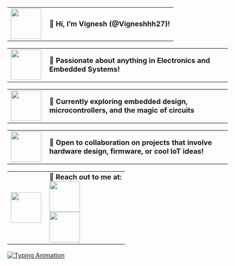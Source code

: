 


<table>
  <tr>
    <td>
      <img src="https://user-images.githubusercontent.com/74038190/216122041-518ac897-8d92-4c6b-9b3f-ca01dcaf38ee.png" width="70">
    </td>
    <td style="vertical-align: middle; padding-left: 10px;">
      <strong>👋 Hi, I’m Vignesh (@Vigneshhh27)!</strong>
    </td>
  </tr>
</table>


<table>
  <tr>
    <td>
      <img src="https://user-images.githubusercontent.com/74038190/216122028-c05b52fb-983e-4ee8-8811-6f30cd9ea5d5.png" width="70">
    </td>
    <td style="vertical-align: middle; padding-left: 10px;">
      <strong>👀 Passionate about anything in Electronics and Embedded Systems!</strong>
    </td>
  </tr>
</table>

<table>
  <tr>
    <td>
      <img src="https://user-images.githubusercontent.com/74038190/216122049-276bc7a5-c760-4849-805a-995d8fa6ea13.png" width="70">
    </td>
    <td style="vertical-align: middle; padding-left: 10px;">
      <strong>🌱 Currently exploring embedded design, microcontrollers, and the magic of circuits</strong>
    </td>
  </tr>
</table>


<table>
  <tr>
    <td>
      <img src="https://github.com/user-attachments/assets/aec32c8b-8fb8-4600-8528-a1eefccffb6d" width="70">
    </td>
    <td style="vertical-align: middle; padding-left: 10px;">
      <strong>💞️ Open to collaboration on projects that involve hardware design, firmware, or cool IoT ideas!</strong>
    </td>
  </tr>
</table>



<table>
  <tr>
    <td>
      <img src="https://user-images.githubusercontent.com/74038190/216120981-b9507c36-0e04-4469-8e27-c99271b45ba5.png" width="70">
    </td>
    <td style="vertical-align: middle; padding-left: 10px;">
      <strong>📩 Reach out to me at:</strong>  
      <br>
      <a href="mailto:vigneshnaidu2004@gmail.com">
        <img src="https://github.com/user-attachments/assets/a4775cd6-2f87-4ace-a479-8db016f5eb57" width="70" style="display: block;">
      </a>  
      <a href="https://www.linkedin.com/in/vigneshhh2004/">
        <img src="https://user-images.githubusercontent.com/74038190/235294012-0a55e343-37ad-4b0f-924f-c8431d9d2483.gif" width="70">
      </a>
    </td>
  </tr>
</table>



[![Typing Animation](https://readme-typing-svg.herokuapp.com?size=22&color=E0E0E0&width=650&lines=Embedded+Systems+Enthusiast;IoT+%7C+Firmware+%7C+Electronics;Building+the+future+one+bit+at+a+time...&font=Roboto)](https://github.com/Vigneshhh27)



<!---///////////////////////





![Love Letter](https://github.com/user-attachments/assets/aec32c8b-8fb8-4600-8528-a1eefccffb6d)







///

<table>
  <tr>
    <td>
      <img src="https://user-images.githubusercontent.com/39955420/147578264-bae0526c-028a-49d2-8af8-d08bb4edbd2a.gif" width="70">
    </td>
    </td>
    <td style="vertical-align: middle; padding-left: 10px;">
      <strong>Hi, I’m Vignesh (@Vigneshhh27)!</strong>
    </td>
  </tr>
</table>






Vigneshhh27/Vigneshhh27 is a ✨ special ✨ repository because its `README.md` (this file) appears on your GitHub profile.
You can click the Preview link to take a look at your changes.

![Hi Animation](https://user-images.githubusercontent.com/39955420/147578264-bae0526c-028a-49d2-8af8-d08bb4edbd2a.gif)

👋 Hi, I’m Vignesh (@Vigneshhh27)!

👀 Passionate about anything in Electronics and Embedded Systems

🌱 Currently exploring embedded design, microcontrollers, and the magic of circuits

💞️ Open to collaboration on projects that involve hardware design, firmware, or cool IoT ideas

📫 Reach out to me at:  
[![Email](https://img.shields.io/badge/Email-D14836?style=for-the-badge&logo=gmail&logoColor=white)](mailto:vigneshnaidu2004@gmail.com) 
[![LinkedIn](https://img.shields.io/badge/LinkedIn-0077B5?style=for-the-badge&logo=linkedin&logoColor=white)](https://www.linkedin.com/in/vigneshhh2004/)

[![Typing Animation](https://readme-typing-svg.herokuapp.com?size=22&color=F7931E&width=650&lines=Embedded+Systems+Enthusiast;IoT+%7C+Firmware+%7C+Electronics;Building+the+future+one+bit+at+a+time...)](https://github.com/Vigneshhh27)


//below are old ones but nice:



--->
